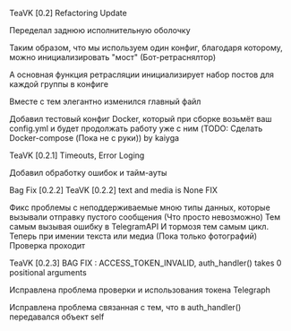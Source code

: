 

TeaVK [0.2] Refactoring Update

Переделал заднюю исполнительную оболочку

  Таким образом, что мы используем один конфиг, благодаря которому, можно инициализировать "мост" (Бот-ретраснялтор)

  А основная функция ретрасляции инициализирует набор постов для каждой группы в конфиге

Вместе с тем элегантно изменился главный файл

Добавил тестовый конфиг Docker, который при сборке возьмёт ваш config.yml и будет продолжать работу уже с ним
  (TODO: Сделать Docker-compose (Пока не с руки)) by kaiyga


TeaVK [0.2.1] Timeouts, Error Loging

Добавил обработку ошибок и тайм-ауты


Bag Fix [0.2.2]
TeaVK [0.2.2] text and media is None FIX

Фикс проблемы с неподдерживаемые мною типы данных, которые вызывали отправку пустого сообщения (Что просто невозможно)
Тем самым вызывая ошибку в  TelegramAPI
И тормозя тем самым цикл.
Теперь при имении текста или медиа (Пока только фотографий)
Проверка проходит

TeaVK [0.2.3] BAG FIX : ACCESS_TOKEN_INVALID, auth_handler() takes 0 positional arguments

Исправлена проблема проверки и использования токена Telegraph

Исправлена проблема связанная с тем, что в auth_handler() передавался объект self